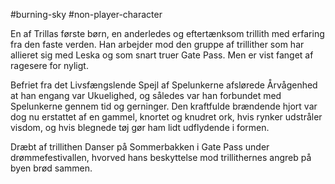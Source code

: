 #burning-sky #non-player-character

En af Trillas første børn, en anderledes og eftertænksom trillith med erfaring fra den faste verden. Han arbejder mod den gruppe af trillither som har allieret sig med Leska og som snart truer Gate Pass. Men er vist fanget af ragesere for nyligt.

Befriet fra det Livsfængslende Spejl af Spelunkerne afslørede Årvågenhed at han engang var Ukuelighed, og således var han forbundet med Spelunkerne gennem tid og gerninger. Den kraftfulde brændende hjort var dog nu erstattet af en gammel, knortet og knudret ork, hvis rynker udstråler visdom, og hvis blegnede tøj gør ham lidt udflydende i formen.

Dræbt af trillithen Danser på Sommerbakken i Gate Pass under drømmefestivallen, hvorved hans beskyttelse mod trillithernes angreb på byen brød sammen.
